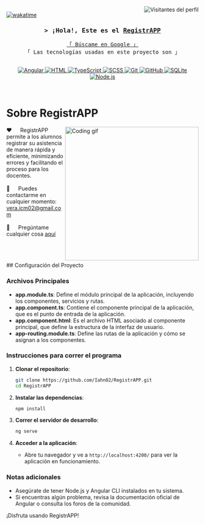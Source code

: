 <!--
<h2 align="center">
  ¡Bienvenido a RegistrAPP!
  <img src="https://media.giphy.com/media/hvRJCLFzcasrR4ia7z/giphy.gif" width="28">
</h2>
-->

<a href="https://komarev.com/ghpvc/?username=Iahn02">
  <img align="right" src="https://komarev.com/ghpvc/?username=Iahn02&label=Visitantes&color=0e75b6&style=flat" alt="Visitantes del perfil" />
</a>

[![wakatime](https://wakatime.com/badge/user/eebb3dd8-d9b2-40de-9b88-6fd6cac99dbc.svg)](https://wakatime.com/@eebb3dd8-d9b2-40de-9b88-6fd6cac99dbc)

<!-- Intro  -->
<h3 align="center">
        <samp>&gt; ¡Hola!, Este es el
                <b><a target="_blank" href="https://github.com/Iahn02/RegistrAPP">RegistrAPP</a></b>
        </samp>
</h3>

<p align="center"> 
  <samp>
    <a href="https://www.google.com/search?q=RegistrAPP">「 Búscame en Google 」</a>
    <br>
    「 Las tecnologías usadas en este proyecto son 」 
    <br>
    <br>
  </samp>
</p>
<p align="center">
 <a href="https://angular.io/" target="blank">
  <img src="https://img.shields.io/badge/Angular-DD0031?style=for-the-badge&logo=angular&logoColor=white" alt="Angular" />
 </a>
 <a href="https://developer.mozilla.org/en-US/docs/Web/HTML" target="_blank">
  <img src="https://img.shields.io/badge/HTML-E34F26?style=for-the-badge&logo=html5&logoColor=white" alt="HTML" />
 </a>
 <a href="https://www.typescriptlang.org/" target="_blank">
  <img src="https://img.shields.io/badge/TypeScript-007ACC?style=for-the-badge&logo=typescript&logoColor=white" alt="TypeScript" />
 </a> 
 <a href="https://sass-lang.com/" target="_blank">
  <img src="https://img.shields.io/badge/SCSS-CC6699?style=for-the-badge&logo=sass&logoColor=white" alt="SCSS" />
 </a> 
 <a href="https://git-scm.com/" target="_blank">
  <img src="https://img.shields.io/badge/Git-F05032?style=for-the-badge&logo=git&logoColor=white" alt="Git"  />
 </a> 
 <a href="https://github.com/" target="_blank">
  <img src="https://img.shields.io/badge/GitHub-181717?style=for-the-badge&logo=github&logoColor=white" alt="GitHub"  />
 </a> 
 <a href="https://www.sqlite.org/index.html" target="_blank">
  <img src="https://img.shields.io/badge/SQLite-003B57?style=for-the-badge&logo=sqlite&logoColor=white" alt="SQLite"  />
 </a> 
 <a href="https://nodejs.org/" target="_blank">
  <img src="https://img.shields.io/badge/Node.js-339933?style=for-the-badge&logo=node.js&logoColor=white" alt="Node.js" />
 </a>
</p>
<br />

<!-- About Section -->
# Sobre RegistrAPP

<p>
 <img align="right" width="350" src="/assets/programmer.gif" alt="Coding gif" />
  
 ❤️ &emsp; RegistrAPP permite a los alumnos registrar su asistencia de manera rápida y eficiente, minimizando errores y facilitando el proceso para los docentes.<br/><br/>
 📧 &emsp; Puedes contactarme en cualquier momento: vera.icm02@gmail.com<br/><br/>
 💬 &emsp; Pregúntame cualquier cosa [aquí](https://github.com/Iahn02/RegistrAPP/issues)

</p>

<br/>
<br/>
<br/>
## Configuración del Proyecto

### Archivos Principales

- **app.module.ts**: Define el módulo principal de la aplicación, incluyendo los componentes, servicios y rutas.
- **app.component.ts**: Contiene el componente principal de la aplicación, que es el punto de entrada de la aplicación.
- **app.component.html**: Es el archivo HTML asociado al componente principal, que define la estructura de la interfaz de usuario.
- **app-routing.module.ts**: Define las rutas de la aplicación y cómo se asignan a los componentes.

### Instrucciones para correr el programa

1. **Clonar el repositorio**:
   ```bash
   git clone https://github.com/Iahn02/RegistrAPP.git
   cd RegistrAPP
   ```

2. **Instalar las dependencias**:
   ```bash
   npm install
   ```

3. **Correr el servidor de desarrollo**:
   ```bash
   ng serve
   ```

4. **Acceder a la aplicación**:
   - Abre tu navegador y ve a `http://localhost:4200/` para ver la aplicación en funcionamiento.

### Notas adicionales
- Asegúrate de tener Node.js y Angular CLI instalados en tu sistema.
- Si encuentras algún problema, revisa la documentación oficial de Angular o consulta los foros de la comunidad.

¡Disfruta usando RegistrAPP!

